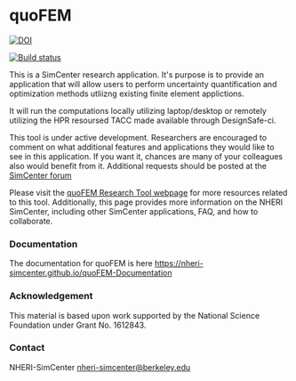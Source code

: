 # quoFEM

[![DOI](https://zenodo.org/badge/DOI/10.5281/zenodo.3466061.svg)](https://doi.org/10.5281/zenodo.3466061)

[![Build status](https://ci.appveyor.com/api/projects/status/oc421ri6ts88dci0?svg=true)](https://ci.appveyor.com/project/fmckenna/quofem)

This is a SimCenter research application. It's purpose is to provide
an application that will allow users to perform uncertainty
quantification and optimization methods utliizng existing finite
element applictions.

It will run the computations locally utilizing laptop/desktop or
remotely utilizing the HPR resoursed TACC made available through DesignSafe-ci.

This tool is under active development. Researchers are encouraged to comment on what additional features and applications they would like to see in this application. If you want it, chances are many of your colleagues also would benefit from it. Additional requests should be posted at the [SimCenter forum](https://simcenter-messageboard.designsafe-ci.org/smf/index.php?board=4.0)

Please visit the [quoFEM Research Tool webpage](https://simcenter.designsafe-ci.org/research-tools/quofem-application/)
for more resources related to this tool. Additionally, this page
provides more information on the NHERI SimCenter, including other SimCenter
applications, FAQ, and how to collaborate.

### Documentation

The documentation for quoFEM is here https://nheri-simcenter.github.io/quoFEM-Documentation 

### Acknowledgement

This material is based upon work supported by the National Science Foundation under Grant No. 1612843.

### Contact

NHERI-SimCenter nheri-simcenter@berkeley.edu

